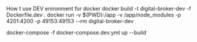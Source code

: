 How t use DEV enironment for docker
docker build -t digital-broker-dev -f Dockerfile.dev .
docker run -v ${PWD}:/app -v /app/node_modules -p 4201:4200 -p 49153:49153 --rm digital-broker-dev

docker-compose -f docker-compose.dev.yml up --build
